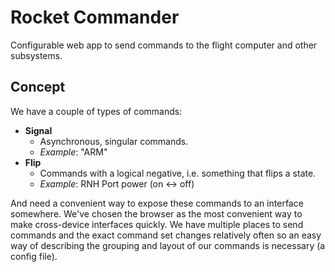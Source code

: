 # Rocket Commander

Configurable web app to send commands to the flight computer and other
subsystems.


## Concept

We have a couple of types of commands:

 - **Signal**
    - Asynchronous, singular commands.
    - _Example_: "ARM"
 - **Flip**
    - Commands with a logical negative, i.e. something that flips a state.
    - _Example_: RNH Port power (on ↔ off)

And need a convenient way to expose these commands to an interface somewhere.
We've chosen the browser as the most convenient way to make cross-device
interfaces quickly. We have multiple places to send commands and the exact
command set changes relatively often so an easy way of describing the grouping
and layout of our commands is necessary (a config file).
